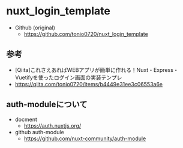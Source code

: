 # nuxt_login_template
  - Github (original)
    - https://github.com/tonio0720/nuxt_login_template
## 参考
  - [Qiita]これさえあればWEBアプリが簡単に作れる！Nuxt・Express・Vuetifyを使ったログイン画面の実装テンプレ
  - https://qiita.com/tonio0720/items/b4449e31ee3c06553a6e 

## auth-moduleについて
  - docment
    - https://auth.nuxtjs.org/
  - github auth-module
    - https://github.com/nuxt-community/auth-module
 